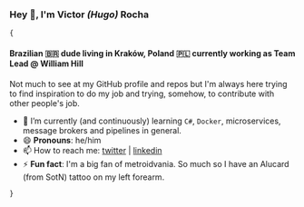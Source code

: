 ### Hey 👋, I'm Victor _(Hugo)_ Rocha
`{`
#### Brazilian 🇧🇷 dude living in Kraków, Poland 🇵🇱 currently working as Team Lead @ William Hill

Not much to see at my GitHub profile and repos but I'm always here trying to find inspiration to do my job and trying, somehow, to contribute with other people's job. 

  - 🌱 I’m currently (and continuously) learning `C#`, `Docker`, microservices,  message brokers and pipelines in general.
  - 😄 **Pronouns**: he/him
  - 📫 How to reach me: [twitter](https://twitter.com/vichrocha) | [linkedin](https://www.linkedin.com/in/victorrocha93/)
  - ⚡ **Fun fact**: I'm a big fan of metroidvania. So much so I have an Alucard (from SotN) tattoo on my left forearm.

`}`
